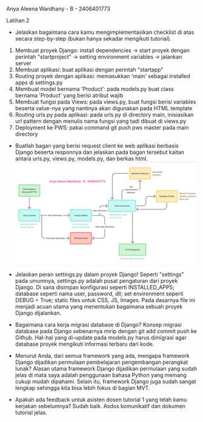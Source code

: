 Anya Aleena Wardhany - B - 2406401773


Latihan 2

- Jelaskan bagaimana cara kamu mengimplementasikan checklist di atas secara step-by-step (bukan hanya sekadar mengikuti tutorial).
1. Membuat proyek Django: install dependencies -> start proyek dengan perintah "startproject" -> setting environment variables -> jalankan server
2. Membuat aplikasi: buat aplikasi dengan perintah "startapp" 
3. Routing proyek dengan aplikasi: memasukkan 'main' sebagai installed apps di settings.py
4. Membuat model bernama 'Product': pada models.py buat class bernama 'Product' yang berisi atribut wajib
5. Membuat fungsi pada Views: pada views.py, buat fungsi berisi variables beserta value-nya yang nantinya akan digunakan pada HTML template
6. Routing urls.py pada aplikasi: pada urls.py di directory main, inisiasikan url pattern dengan menulis nama fungsi yang tadi dibuat di views.py
7. Deployment ke PWS: pakai command git push pws master pada main directory


- Buatlah bagan yang berisi request client ke web aplikasi berbasis Django beserta responnya dan jelaskan pada bagan tersebut kaitan antara urls.py, views.py, models.py, dan berkas html.
![Bagan alur request-response Django](bagan.jpg)


- Jelaskan peran settings.py dalam proyek Django!
Seperti "settings" pada umumnya, settings.py adalah pusat pengaturan dari proyek Django. Di sana disimpan konfigurasi seperti INSTALLED_APPS; database seperti nama user, password, dll; set environment seperti DEBUG = True; static files untuk CSS, JS, Images. Pada dasarnya file ini menjadi acuan utama yang menentukan bagaimana sebuah proyek Django dijalankan.


- Bagaimana cara kerja migrasi database di Django?
Konsep migrasi database pada Django sebenarnya mirip dengan git add commit push ke Github. Hal-hal yang di-update pada models.py harus dimigrasi agar database proyek mengikuti informasi terbaru dari kode.


- Menurut Anda, dari semua framework yang ada, mengapa framework Django dijadikan permulaan pembelajaran pengembangan perangkat lunak?
Alasan utama framework Django dijadikan permulaan yang sudah jelas di mata saya adalah penggunaan bahasa Python yang memang cukup mudah dipahami. Selain itu, framework Django juga sudah sangat lengkap sehingga kita bisa lebih fokus di bagian MVT.


- Apakah ada feedback untuk asisten dosen tutorial 1 yang telah kamu kerjakan sebelumnya?
Sudah baik. Asdos komunikatif dan dokumen tutorial jelas.